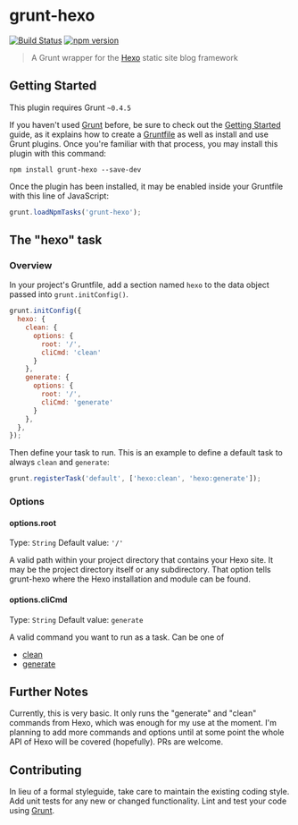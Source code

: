 # grunt-hexo

[![Build Status](https://travis-ci.org/4nduril/grunt-hexo.svg?branch=master)](https://travis-ci.org/4nduril/grunt-hexo)
[![npm version](https://badge.fury.io/js/grunt-hexo.svg)](https://badge.fury.io/js/grunt-hexo)

> A Grunt wrapper for the [Hexo](https://github.com/hexojs/hexo) static site blog framework

## Getting Started
This plugin requires Grunt `~0.4.5`

If you haven't used [Grunt](http://gruntjs.com/) before, be sure to check out the [Getting Started](http://gruntjs.com/getting-started) guide, as it explains how to create a [Gruntfile](http://gruntjs.com/sample-gruntfile) as well as install and use Grunt plugins. Once you're familiar with that process, you may install this plugin with this command:

```shell
npm install grunt-hexo --save-dev
```

Once the plugin has been installed, it may be enabled inside your Gruntfile with this line of JavaScript:

```js
grunt.loadNpmTasks('grunt-hexo');
```

## The "hexo" task

### Overview
In your project's Gruntfile, add a section named `hexo` to the data object passed into `grunt.initConfig()`.

```js
grunt.initConfig({
  hexo: {
    clean: {
      options: {
        root: '/',
        cliCmd: 'clean'
      }
    },
    generate: {
      options: {
        root: '/',
        cliCmd: 'generate'
      }
    },
  },
});
```

Then define your task to run. This is an example to define a default task to always `clean` and `generate`:

```js
grunt.registerTask('default', ['hexo:clean', 'hexo:generate']);
```

### Options

#### options.root
Type: `String`
Default value: `'/'`

A valid path within your project directory that contains your Hexo site. It may be the project directory itself or any subdirectory. That option tells grunt-hexo where the Hexo installation and module can be found.

#### options.cliCmd
Type: `String`
Default value: `generate`

A valid command you want to run as a task. Can be one of

- [clean](https://hexo.io/docs/commands.html#clean)
- [generate](https://hexo.io/docs/commands.html#generate)

## Further Notes

Currently, this is very basic. It only runs the "generate" and "clean" commands from Hexo, which was enough for my use at the moment. I'm planning to add more commands and options until at some point the whole API of Hexo will be covered (hopefully). PRs are welcome.

## Contributing
In lieu of a formal styleguide, take care to maintain the existing coding style. Add unit tests for any new or changed functionality. Lint and test your code using [Grunt](http://gruntjs.com/).

